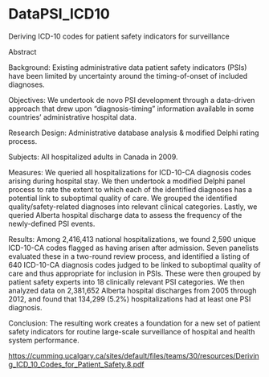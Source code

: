 # DataPSI_ICD10
Deriving ICD-10 codes for patient safety indicators for surveillance

Abstract

Background: Existing administrative data patient safety indicators (PSIs) have been limited by uncertainty around the timing-of-onset of included diagnoses.

Objectives: We undertook de novo PSI development through a data-driven approach that drew upon “diagnosis-timing” information available in some countries’ administrative hospital data.

Research Design: Administrative database analysis & modified Delphi rating process.

Subjects: All hospitalized adults in Canada in 2009.

Measures: We queried all hospitalizations for ICD-10-CA diagnosis codes arising during hospital stay. We then undertook a modified Delphi panel process to rate the extent to which each of the identified diagnoses has a potential link to suboptimal quality of care. We grouped the identified quality/safety-related diagnoses into relevant clinical categories.  Lastly, we queried Alberta hospital discharge data to assess the frequency of the newly-defined PSI events.

Results: Among 2,416,413 national hospitalizations, we found 2,590 unique ICD-10-CA codes flagged as having arisen after admission. Seven panelists evaluated these in a two-round review process, and identified a listing of 640 ICD-10-CA diagnosis codes judged to be linked to suboptimal quality of care and thus appropriate for inclusion in PSIs. These were then grouped by patient safety experts into 18 clinically relevant PSI categories. We then analyzed data on 2,381,652 Alberta hospital discharges from 2005 through 2012, and found that 134,299 (5.2%) hospitalizations had at least one PSI diagnosis.

Conclusion: The resulting work creates a foundation for a new set of patient safety indicators for routine large-scale surveillance of hospital and health system performance.

https://cumming.ucalgary.ca/sites/default/files/teams/30/resources/Deriving_ICD_10_Codes_for_Patient_Safety.8.pdf
